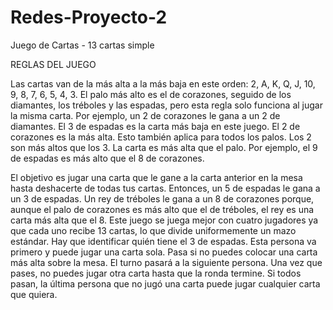 # Redes-Proyecto-2
Juego de Cartas - 13 cartas simple

REGLAS DEL JUEGO

Las cartas van de la más alta a la más baja en este orden: 2, A, K, Q, J, 10, 9, 8, 7, 6, 5, 4, 3.
El palo más alto es el de corazones, seguido de los diamantes, los tréboles y las espadas, pero esta regla solo funciona al jugar la misma carta. Por ejemplo, un 2 de corazones le gana a un 2 de diamantes.
El 3 de espadas es la carta más baja en este juego. El 2 de corazones es la más alta. Esto también aplica para todos los palos. Los 2 son más altos que los 3.
La carta es más alta que el palo. Por ejemplo, el 9 de espadas es más alto que el 8 de corazones.

El objetivo es jugar una carta que le gane a la carta anterior en la mesa hasta deshacerte de todas tus cartas. Entonces, un 5 de espadas le gana a un 3 de espadas. Un rey de tréboles le gana a un 8 de corazones porque, aunque el palo de corazones es más alto que el de tréboles, el rey es una carta más alta que el 8.
Este juego se juega mejor con cuatro jugadores ya que cada uno recibe 13 cartas, lo que divide uniformemente un mazo estándar.
Hay que identificar quién tiene el 3 de espadas. Esta persona va primero y puede jugar una carta sola.
Pasa si no puedes colocar una carta más alta sobre la mesa. El turno pasará a la siguiente persona. Una vez que pases, no puedes jugar otra carta hasta que la ronda termine. Si todos pasan, la última persona que no jugó una carta puede jugar cualquier carta que quiera.



